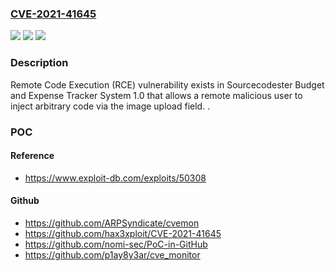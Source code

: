 ### [CVE-2021-41645](https://cve.mitre.org/cgi-bin/cvename.cgi?name=CVE-2021-41645)
![](https://img.shields.io/static/v1?label=Product&message=n%2Fa&color=blue)
![](https://img.shields.io/static/v1?label=Version&message=n%2Fa&color=blue)
![](https://img.shields.io/static/v1?label=Vulnerability&message=n%2Fa&color=brighgreen)

### Description

Remote Code Execution (RCE) vulnerability exists in Sourcecodester Budget and Expense Tracker System 1.0 that allows a remote malicious user to inject arbitrary code via the image upload field. .

### POC

#### Reference
- https://www.exploit-db.com/exploits/50308

#### Github
- https://github.com/ARPSyndicate/cvemon
- https://github.com/hax3xploit/CVE-2021-41645
- https://github.com/nomi-sec/PoC-in-GitHub
- https://github.com/p1ay8y3ar/cve_monitor

